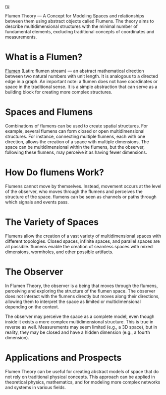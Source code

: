 [ru](./ru/README.md)

Flumen Theory — A Concept for Modeling Spaces and relationships between them using abstract objects 
called Flumens. The theory aims to describe multidimensional structures with the minimal number 
of fundamental elements, excluding traditional concepts of coordinates and measurements.

# What is a Flumen?
 
[Flumen](./en/flumen) (Latin: flumen stream) — an abstract mathematical direction between two natural numbers 
with unit length. It is analogous to a directed edge in a graph. An important note: a flumen 
does not have coordinates or space in the traditional sense. It is a simple abstraction that 
can serve as a building block for creating more complex structures.

# Spaces and Flumens

Combinations of flumens can be used to create spatial structures. For example, several flumens 
can form closed or open multidimensional structures. For instance, connecting multiple flumens, 
each with one direction, allows the creation of a space with multiple dimensions. The space can 
be multidimensional within the flumens, but the observer, following these flumens, may perceive 
it as having fewer dimensions.

# How Do flumens Work?

Flumens cannot move by themselves. Instead, movement occurs at the level of the observer, 
who moves through the flumens and perceives the structure of the space. flumens can be seen 
as channels or paths through which signals and events pass.

# The Variety of Spaces

Flumens allow the creation of a vast variety of multidimensional spaces with different topologies. 
Closed spaces, infinite spaces, and parallel spaces are all possible. flumens enable the creation 
of seamless spaces with mixed dimensions, wormholes, and other possible artifacts.

# The Observer

In Flumen Theory, the observer is a being that moves through the flumens, perceiving and exploring 
the structure of the flumen space. The observer does not interact with the flumens directly but moves 
along their directions, allowing them to interpret the space as limited or multidimensional 
depending on the context.

The observer may perceive the space as a complete model, even though inside it exists a more 
complex multidimensional structure. This is true in reverse as well. Measurements may seem limited 
(e.g., a 3D space), but in reality, they may be closed and have a hidden dimension (e.g., a fourth dimension).

# Applications and Prospects

Flumen Theory can be useful for creating abstract models of space that do not rely on traditional 
physical concepts. This approach can be applied in theoretical physics, mathematics, and for modeling 
more complex networks and systems in various fields.
